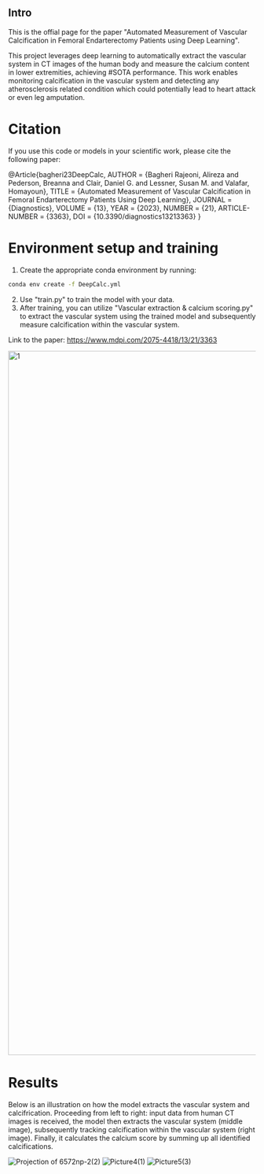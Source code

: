 ## Intro
This is the offial page for the paper "Automated Measurement of Vascular Calcification in Femoral Endarterectomy Patients using Deep Learning". 

This project leverages deep learning to automatically extract the vascular system in CT images of the human body and measure the calcium content in lower extremities, achieving #SOTA performance. This work enables monitoring calcification in the vascular system and detecting any atherosclerosis related condition which could potentially lead to heart attack or even leg amputation.

# Citation 
If you use this code or models in your scientific work, please cite the following paper:


@Article{bagheri23DeepCalc,
AUTHOR = {Bagheri Rajeoni, Alireza and Pederson, Breanna and Clair, Daniel G. and Lessner, Susan M. and Valafar, Homayoun},
TITLE = {Automated Measurement of Vascular Calcification in Femoral Endarterectomy Patients Using Deep Learning},
JOURNAL = {Diagnostics},
VOLUME = {13},
YEAR = {2023},
NUMBER = {21},
ARTICLE-NUMBER = {3363},
DOI = {10.3390/diagnostics13213363}
}




# Environment setup and training
1. Create the appropriate conda environment by running:

```bash
conda env create -f DeepCalc.yml
```

2. Use "train.py" to train the model with your data.
3. After training, you can utilize "Vascular extraction & calcium scoring.py" to extract the vascular system using the trained model and subsequently measure calcification within the vascular system.

Link to the paper: https://www.mdpi.com/2075-4418/13/21/3363

<img width="1432" alt="1" src="https://github.com/pip-alireza/DeepCalcScoring/assets/130691419/028751e0-1bea-47d8-b501-6f1fc8b1c54b">






# Results
Below is an illustration on how the model extracts the vascular system and calcifrication. Proceeding from left to right: input data from human CT images is received, the model then extracts the vascular system (middle image), subsequently tracking calcification within the vascular system (right image). Finally, it calculates the calcium score by summing up all identified calcifications.

![Projection of 6572np-2(2)](https://github.com/pip-alireza/DeepCalcScoring/assets/130691419/03aa5da8-9564-4e93-b9de-ca55ef59e3ee)
![Picture4(1)](https://github.com/pip-alireza/DeepCalcScoring/assets/130691419/a5174ae6-c23a-4774-999f-b0b09952236c)
![Picture5(3)](https://github.com/pip-alireza/DeepCalcScoring/assets/130691419/08e2a60d-cb8f-4e86-bc1c-b0f47d3e1296)
